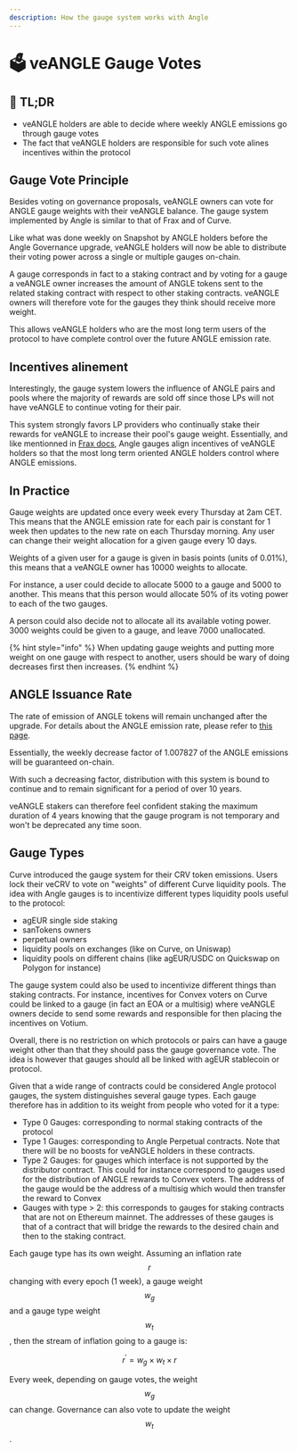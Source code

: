 ```yaml
---
description: How the gauge system works with Angle
---
```


# 🗳 veANGLE Gauge Votes

## 🔎 TL;DR

- veANGLE holders are able to decide where weekly ANGLE emissions go through gauge votes
- The fact that veANGLE holders are responsible for such vote alines incentives within the protocol

## Gauge Vote Principle

Besides voting on governance proposals, veANGLE owners can vote for ANGLE gauge weights with their veANGLE balance. The gauge system implemented by Angle is similar to that of Frax and of Curve.

Like what was done weekly on Snapshot by ANGLE holders before the Angle Governance upgrade, veANGLE holders will now be able to distribute their voting power across a single or multiple gauges on-chain.

A gauge corresponds in fact to a staking contract and by voting for a gauge a veANGLE owner increases the amount of ANGLE tokens sent to the related staking contract with respect to other staking contracts. veANGLE owners will therefore vote for the gauges they think should receive more weight.

This allows veANGLE holders who are the most long term users of the protocol to have complete control over the future ANGLE emission rate.

## Incentives alinement

Interestingly, the gauge system lowers the influence of ANGLE pairs and pools where the majority of rewards are sold off since those LPs will not have veANGLE to continue voting for their pair.

This system strongly favors LP providers who continually stake their rewards for veANGLE to increase their pool's gauge weight. Essentially, and like mentionned in [Frax docs](https://docs.frax.finance/vefxs/gauge), Angle gauges align incentives of veANGLE holders so that the most long term oriented ANGLE holders control where ANGLE emissions.

## In Practice

Gauge weights are updated once every week every Thursday at 2am CET. This means that the ANGLE emission rate for each pair is constant for 1 week then updates to the new rate on each Thursday morning. Any user can change their weight allocation for a given gauge every 10 days.

Weights of a given user for a gauge is given in basis points (units of 0.01%), this means that a veANGLE owner has 10000 weights to allocate.

For instance, a user could decide to allocate 5000 to a gauge and 5000 to another. This means that this person would allocate 50% of its voting power to each of the two gauges.

A person could also decide not to allocate all its available voting power. 3000 weights could be given to a gauge, and leave 7000 unallocated.

{% hint style="info" %}
When updating gauge weights and putting more weight on one gauge with respect to another, users should be wary of doing decreases first then increases.
{% endhint %}

## ANGLE Issuance Rate

The rate of emission of ANGLE tokens will remain unchanged after the upgrade. For details about the ANGLE emission rate, please refer to [this page](../concepts/staking.md).

Essentially, the weekly decrease factor of 1.007827 of the ANGLE emissions will be guaranteed on-chain.

With such a decreasing factor, distribution with this system is bound to continue and to remain significant for a period of over 10 years.

veANGLE stakers can therefore feel confident staking the maximum duration of 4 years knowing that the gauge program is not temporary and won't be deprecated any time soon.

## Gauge Types

Curve introduced the gauge system for their CRV token emissions. Users lock their veCRV to vote on "weights" of different Curve liquidity pools. The idea with Angle gauges is to incentivize different types liquidity pools useful to the protocol:

- agEUR single side staking
- sanTokens owners
- perpetual owners
- liquidity pools on exchanges (like on Curve, on Uniswap)
- liquidity pools on different chains (like agEUR/USDC on Quickswap on Polygon for instance)

The gauge system could also be used to incentivize different things than staking contracts. For instance, incentives for Convex voters on Curve could be linked to a gauge (in fact an EOA or a multisig) where veANGLE owners decide to send some rewards and responsible for then placing the incentives on Votium.

Overall, there is no restriction on which protocols or pairs can have a gauge weight other than that they should pass the gauge governance vote. The idea is however that gauges should all be linked with agEUR stablecoin or protocol.

Given that a wide range of contracts could be considered Angle protocol gauges, the system distinguishes several gauge types. Each gauge therefore has in addition to its weight from people who voted for it a type:

- Type 0 Gauges: corresponding to normal staking contracts of the protocol
- Type 1 Gauges: corresponding to Angle Perpetual contracts. Note that there will be no boosts for veANGLE holders in these contracts.
- Type 2 Gauges: for gauges which interface is not supported by the distributor contract. This could for instance correspond to gauges used for the distribution of ANGLE rewards to Convex voters. The address of the gauge would be the address of a multisig which would then transfer the reward to Convex
- Gauges with type > 2: this corresponds to gauges for staking contracts that are not on Ethereum mainnet. The addresses of these gauges is that of a contract that will bridge the rewards to the desired chain and then to the staking contract.

Each gauge type has its own weight. Assuming an inflation rate $$r$$ changing with every epoch (1 week), a gauge weight $$w_g$$ and a gauge type weight $$w_t$$, then the stream of inflation going to a gauge is:

$$
\begin{equation}
r^' = w_g \times w_t \times r
\end{equation}
$$

Every week, depending on gauge votes, the weight $$w_g$$ can change. Governance can also vote to update the weight $$w_t$$.
